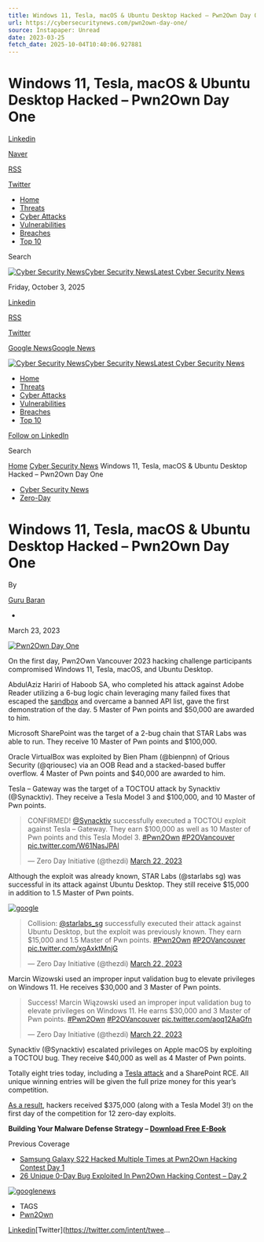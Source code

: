 ```yaml
---
title: Windows 11, Tesla, macOS & Ubuntu Desktop Hacked – Pwn2Own Day One
url: https://cybersecuritynews.com/pwn2own-day-one/
source: Instapaper: Unread
date: 2023-03-25
fetch_date: 2025-10-04T10:40:06.927881
---
```


# Windows 11, Tesla, macOS & Ubuntu Desktop Hacked – Pwn2Own Day One

[Linkedin](https://www.linkedin.com/company/cybersecurity-news/ "Linkedin")

[Naver](https://news.google.com/publications/CAAqMggKIixDQklTR3dnTWFoY0tGV041WW1WeWMyVmpkWEpwZEhsdVpYZHpMbU52YlNnQVAB?hl=en-IN&gl=IN&ceid=IN:en "Naver")

[RSS](https://cybersecuritynews.com/feed/ "RSS")

[Twitter](https://twitter.com/The_Cyber_News "Twitter")

* [Home](https://cybersecuritynews.com/)
* [Threats](https://cybersecuritynews.com/category/threats/)
* [Cyber Attacks](https://cybersecuritynews.com/category/cyber-attack/)
* [Vulnerabilities](https://cybersecuritynews.com/category/vulnerability/)
* [Breaches](https://cybersecuritynews.com/category/data-breaches/)
* [Top 10](https://cybersecuritynews.com/category/top-10/)

Search

[![Cyber Security News](https://cybersecuritynews.com/wp-content/uploads/2025/05/Cyber-Security-News-Logo.webp "Cyber Security News")Cyber Security NewsLatest Cyber Security News](https://cybersecuritynews.com/ "Cyber Security News")

Friday, October 3, 2025

[Linkedin](https://www.linkedin.com/company/cybersecurity-news/ "Linkedin")

[RSS](https://cybersecuritynews.com/feed/ "RSS")

[Twitter](https://x.com/The_Cyber_News "Twitter")

[Google News](https://news.google.com/publications/CAAqMggKIixDQklTR3dnTWFoY0tGV041WW1WeWMyVmpkWEpwZEhsdVpYZHpMbU52YlNnQVAB?hl=en-IN&gl=IN&ceid=IN:en "Google News")[Google News](https://news.google.com/publications/CAAqMggKIixDQklTR3dnTWFoY0tGV041WW1WeWMyVmpkWEpwZEhsdVpYZHpMbU52YlNnQVAB?hl=en-IN&gl=IN&ceid=IN:en)

[![Cyber Security News](https://cybersecuritynews.com/wp-content/uploads/2025/05/Cyber-Security-News-Logo.webp "Cyber Security News")Cyber Security NewsLatest Cyber Security News](https://cybersecuritynews.com/ "Cyber Security News")

* [Home](https://cybersecuritynews.com/)
* [Threats](https://cybersecuritynews.com/category/threats/)
* [Cyber Attacks](https://cybersecuritynews.com/category/cyber-attack/)
* [Vulnerabilities](https://cybersecuritynews.com/category/vulnerability/)
* [Breaches](https://cybersecuritynews.com/category/data-breaches/)
* [Top 10](https://cybersecuritynews.com/category/top-10/)

[Follow on LinkedIn](https://www.linkedin.com/company/cybersecurity-news/ "Follow on LinkedIn")

Search

[Home](https://cybersecuritynews.com/)  [Cyber Security News](https://cybersecuritynews.com/category/cyber-security-news/ "View all posts in Cyber Security News")  Windows 11, Tesla, macOS & Ubuntu Desktop Hacked – Pwn2Own Day One

* [Cyber Security News](https://cybersecuritynews.com/category/cyber-security-news/)
* [Zero-Day](https://cybersecuritynews.com/category/zero-day/)

# Windows 11, Tesla, macOS & Ubuntu Desktop Hacked – Pwn2Own Day One

By

[Guru Baran](https://cybersecuritynews.com/author/guru/)

-

March 23, 2023

[![Pwn2Own Day One](https://i3.wp.com/blogger.googleusercontent.com/img/b/R29vZ2xl/AVvXsEgk29-KyMqdUy8y9uMt-GOeFT9LxdKSDcIXVLpNNsVQ9p70jm-6znMx_RkLYDN1UZc1QgwIUx_itsf6x0-DUlmb5qzK1M2tKXJBECd1e8CIwqzz3ULEE1VWpYghCFF1eqSo37oayNmbvKsTw_XDy_5yYpIV_0BOiso8pmYGO39G1UhFhJtM7gPjeQ8a0A/s16000/Pwn2Own%20-%201.png?w=696&resize=696,0&ssl=1 "Pwn2Own Day One")](https://i3.wp.com/blogger.googleusercontent.com/img/b/R29vZ2xl/AVvXsEgk29-KyMqdUy8y9uMt-GOeFT9LxdKSDcIXVLpNNsVQ9p70jm-6znMx_RkLYDN1UZc1QgwIUx_itsf6x0-DUlmb5qzK1M2tKXJBECd1e8CIwqzz3ULEE1VWpYghCFF1eqSo37oayNmbvKsTw_XDy_5yYpIV_0BOiso8pmYGO39G1UhFhJtM7gPjeQ8a0A/s16000/Pwn2Own%20-%201.png?w=728&resize=728,380&ssl=1)

On the first day, Pwn2Own Vancouver 2023 hacking challenge participants compromised Windows 11, Tesla, macOS, and Ubuntu Desktop.

AbdulAziz Hariri of Haboob SA, who completed his attack against Adobe Reader utilizing a 6-bug logic chain leveraging many failed fixes that escaped the [sandbox](https://cybersecuritynews.com/what-is-sandboxing/) and overcame a banned API list, gave the first demonstration of the day. 5 Master of Pwn points and $50,000 are awarded to him.

Microsoft SharePoint was the target of a 2-bug chain that STAR Labs was able to run. They receive 10 Master of Pwn points and $100,000.

Oracle VirtualBox was exploited by Bien Pham (@bienpnn) of Qrious Security (@qriousec) via an OOB Read and a stacked-based buffer overflow. 4 Master of Pwn points and $40,000 are awarded to him.

Tesla – Gateway was the target of a TOCTOU attack by Synacktiv (@Synacktiv). They receive a Tesla Model 3 and $100,000, and 10 Master of Pwn points.

> CONFIRMED! [@Synacktiv](https://twitter.com/Synacktiv?ref_src=twsrc%5Etfw) successfully executed a TOCTOU exploit against Tesla – Gateway. They earn $100,000 as well as 10 Master of Pwn points and this Tesla Model 3. [#Pwn2Own](https://twitter.com/hashtag/Pwn2Own?src=hash&ref_src=twsrc%5Etfw) [#P2OVancouver](https://twitter.com/hashtag/P2OVancouver?src=hash&ref_src=twsrc%5Etfw) [pic.twitter.com/W61NasJPAl](https://t.co/W61NasJPAl)
>
> — Zero Day Initiative (@thezdi) [March 22, 2023](https://twitter.com/thezdi/status/1638651073274732545?ref_src=twsrc%5Etfw)

Although the exploit was already known, STAR Labs (@starlabs sg) was successful in its attack against Ubuntu Desktop. They still receive $15,000 in addition to 1.5 Master of Pwn points.

[![google](https://thecybernews.com/csngoogle.svg
)](https://www.google.com/preferences/source?q=cybersecuritynews.com)

> Collision: [@starlabs\_sg](https://twitter.com/starlabs_sg?ref_src=twsrc%5Etfw) successfully executed their attack against Ubuntu Desktop, but the exploit was previously known. They earn $15,000 and 1.5 Master of Pwn points. [#Pwn2Own](https://twitter.com/hashtag/Pwn2Own?src=hash&ref_src=twsrc%5Etfw) [#P2OVancouver](https://twitter.com/hashtag/P2OVancouver?src=hash&ref_src=twsrc%5Etfw) [pic.twitter.com/xgAxktMnjG](https://t.co/xgAxktMnjG)
>
> — Zero Day Initiative (@thezdi) [March 22, 2023](https://twitter.com/thezdi/status/1638678125403074561?ref_src=twsrc%5Etfw)

Marcin Wizowski used an improper input validation bug to elevate privileges on Windows 11. He receives $30,000 and 3 Master of Pwn points.

> Success! Marcin Wiązowski used an improper input validation bug to elevate privileges on Windows 11. He earns $30,000 and 3 Master of Pwn points. [#Pwn2Own](https://twitter.com/hashtag/Pwn2Own?src=hash&ref_src=twsrc%5Etfw) [#P2OVancouver](https://twitter.com/hashtag/P2OVancouver?src=hash&ref_src=twsrc%5Etfw) [pic.twitter.com/aoq12AaGfn](https://t.co/aoq12AaGfn)
>
> — Zero Day Initiative (@thezdi) [March 22, 2023](https://twitter.com/thezdi/status/1638684781188890624?ref_src=twsrc%5Etfw)

Synacktiv (@Synacktiv) escalated privileges on Apple macOS by exploiting a TOCTOU bug. They receive $40,000 as well as 4 Master of Pwn points.

Totally eight tries today, including a [Tesla attack](https://cybersecuritynews.com/massive-security-camera-breach/) and a SharePoint RCE. All unique winning entries will be given the full prize money for this year’s competition.

[As a result](https://www.zerodayinitiative.com/blog/2023/3/22/pwn2own-vancouver-2023-day-one-results), hackers received $375,000 (along with a Tesla Model 3!) on the first day of the competition for 12 zero-day exploits.

**Building Your Malware Defense Strategy – [Download Free E-Book](https://www.perimeter81.com/whitepapers/maldef-strategy-ebook?&utm_campaign=malware&utm_term=secure_internet_access&a_aid=2428)**

Previous Coverage

* [Samsung Galaxy S22 Hacked Multiple Times at Pwn2Own Hacking Contest Day 1](https://cybersecuritynews.com/samsung-galaxy-s22-hacked/)
* [26 Unique 0-Day Bug Exploited In Pwn2Own Hacking Contest – Day 2](https://cybersecuritynews.com/pwn2own-day-2/)

[![googlenews](https://thecybernews.com/gnews.svg
)](https://news.google.com/publications/CAAqMggKIixDQklTR3dnTWFoY0tGV041WW1WeWMyVmpkWEpwZEhsdVpYZHpMbU52YlNnQVAB?hl=en-IN&gl=IN&ceid=IN:en)

* TAGS
* [Pwn2Own](https://cybersecuritynews.com/tag/pwn2own/)

[Linkedin](https://www.linkedin.com/shareArticle?mini=true&url=https://cybersecuritynews.com/pwn2own-day-one/&title=Windows+11%2C+Tesla%2C+macOS+%26+Ubuntu+Desktop+Hacked+%E2%80%93+Pwn2Own+Day+One "Linkedin")[Twitter](https://twitter.com/intent/twee...